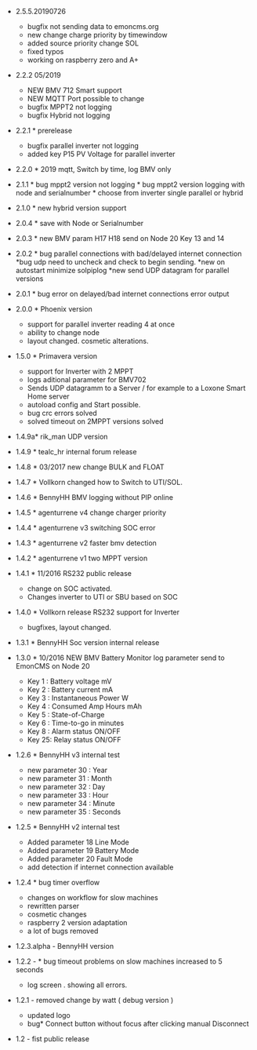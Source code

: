 * 2.5.5.20190726
	* bugfix not sending data to emoncms.org
	* new change charge priority by timewindow
	* added source priority change SOL
	* fixed typos
	* working on raspberry zero and A+ 
* 2.2.2 05/2019
	* NEW BMV 712 Smart support
	* NEW MQTT Port possible to change
	* bugfix MPPT2 not logging
	* bugfix Hybrid not logging
* 2.2.1 * prerelease 
	* bugfix parallel inverter not logging
	* added key P15 PV Voltage for parallel inverter
* 2.2.0 * 2019 mqtt, Switch by time, log BMV only
* 2.1.1 * bug mppt2 version not logging
        * bug mppt2 version logging with node and serialnumber
        * choose from inverter single parallel or hybrid
* 2.1.0 * new hybrid version support
* 2.0.4 * save with Node or Serialnumber
* 2.0.3 * new BMV param H17 H18 send on Node 20 Key 13 and 14
* 2.0.2 * bug parallel connections with bad/delayed internet connection
          *bug udp need to uncheck and check to begin sending.
          *new on autostart minimize solpiplog
          *new send UDP datagram for parallel versions
* 2.0.1 * bug error on delayed/bad internet connections error output
* 2.0.0 * Phoenix version
	* support for parallel inverter reading 4 at once
	* ability to change node
	* layout changed. cosmetic alterations.
* 1.5.0 * Primavera version
	* support for Inverter with 2 MPPT
	* logs aditional parameter for BMV702
	* Sends UDP datagramm to a Server / for example to a Loxone Smart Home server
	* autoload config and Start possible.
	* bug crc errors solved
	* solved timeout on 2MPPT versions solved
* 1.4.9a* rik_man UDP version
* 1.4.9 * tealc_hr internal forum release
* 1.4.8 * 03/2017 new  change BULK and FLOAT
* 1.4.7 * Vollkorn changed how to Switch to UTI/SOL.
* 1.4.6 * BennyHH BMV logging without PIP online
* 1.4.5 * agenturrene v4 change charger priority
* 1.4.4 * agenturrene v3 switching SOC error
* 1.4.3 * agenturrene v2 faster bmv detection
* 1.4.2 * agenturrene v1 two MPPT version
* 1.4.1 * 11/2016 RS232 public release
	* change on SOC activated.
	* Changes inverter to UTI or SBU based on SOC

* 1.4.0 * Vollkorn release RS232 support for Inverter
	* bugfixes, layout changed.
* 1.3.1 * BennyHH Soc version internal release
* 1.3.0	* 10/2016 NEW  BMV Battery Monitor log parameter send to EmonCMS on Node 20
  	* Key 1 :  Battery voltage mV
  	* Key 2 : Battery current mA
  	* Key 3 : Instantaneous Power W
  	* Key 4 : Consumed Amp Hours mAh
  	* Key 5 : State-of-Charge
  	* Key 6 : Time-to-go in minutes
	* Key 8 : Alarm status ON/OFF
	* Key 25:  Relay status ON/OFF

* 1.2.6 * BennyHH v3 internal test
	* new parameter 30 : Year
	* new parameter 31 : Month
	* new parameter 32 : Day
	* new parameter 33 : Hour
	* new parameter 34 : Minute
	* new parameter 35 : Seconds
* 1.2.5 * BennyHH v2 internal test
	* Added parameter 18 Line Mode
	* Added parameter 19 Battery Mode
	* Added parameter 20 Fault Mode
	* add detection if internet connection available

* 1.2.4 * bug timer overflow
	* changes on workflow for slow machines
	* rewritten parser
	* cosmetic changes
	* raspberry 2 version adaptation
	* a lot of bugs removed

* 1.2.3.alpha - BennyHH version

* 1.2.2 - * bug timeout problems on slow machines increased to 5 seconds
	* log screen . showing all errors.
 
* 1.2.1 - removed change by watt ( debug version )
	- updated logo
	- bug* Connect button without focus after clicking manual Disconnect

* 1.2 - fist public release


